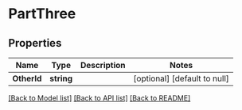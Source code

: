 # PartThree

## Properties
Name | Type | Description | Notes
------------ | ------------- | ------------- | -------------
**OtherId** | **string** |  | [optional] [default to null]

[[Back to Model list]](../README.md#documentation-for-models) [[Back to API list]](../README.md#documentation-for-api-endpoints) [[Back to README]](../README.md)

